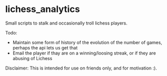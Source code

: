 # lichess_analytics
Small scripts to stalk and occasionally troll lichess players.


Todo:
- Maintain some form of history of the evolution of the number of games, perhaps the api lets us get that
- Email the player if thay are on a winning/loosing streak, or if they are abusing of Lichess


Disclaimer: This is intended for use on friends only, and for motivation :).
